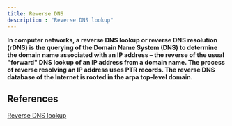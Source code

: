 ```yaml
---
title: Reverse DNS
description : "Reverse DNS lookup"
---
```


**In computer networks, a reverse DNS lookup or reverse DNS resolution (rDNS) is the querying of the Domain Name System (DNS) to determine the domain name associated with an IP address – the reverse of the usual "forward" DNS lookup of an IP address from a domain name. The process of reverse resolving an IP address uses PTR records. The reverse DNS database of the Internet is rooted in the arpa top-level domain.**


## References
[Reverse DNS lookup](https://en.wikipedia.org/wiki/Reverse_DNS_lookup)